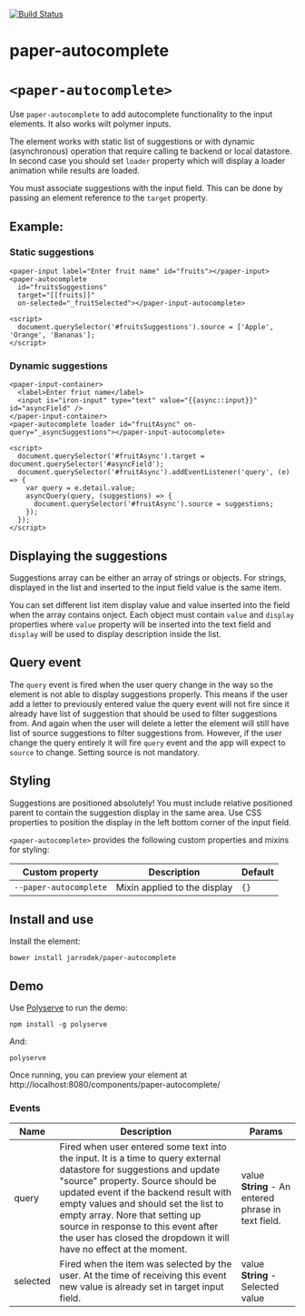 [![Build Status](https://travis-ci.org/advanced-rest-client/paper-autocomplete.svg?branch=stage)](https://travis-ci.org/advanced-rest-client/paper-autocomplete)  

# paper-autocomplete

# `<paper-autocomplete>`

Use `paper-autocomplete` to add autocomplete functionality to the input elements.
It also works wilt polymer inputs.

The element works with static list of suggestions or with dynamic (asynchronous)
operation that require calling te backend or local datastore.
In second case you should set `loader` property which will display a loader animation
while results are loaded.

You must associate suggestions with the input field. This can be done by passing
an element reference to the `target` property.

## Example:

### Static suggestions

    <paper-input label="Enter fruit name" id="fruits"></paper-input>
    <paper-autocomplete
      id="fruitsSuggestions"
      target="[[fruits]]"
      on-selected="_fruitSelected"></paper-input-autocomplete>

    <script>
      document.querySelector('#fruitsSuggestions').source = ['Apple', 'Orange', 'Bananas'];
    </script>

### Dynamic suggestions
    <paper-input-container>
      <label>Enter friut name</label>
      <input is="iron-input" type="text" value="{{async::input}}" id="asyncField" />
    </paper-input-container>
    <paper-autocomplete loader id="fruitAsync" on-query="_asyncSuggestions"></paper-input-autocomplete>

    <script>
      document.querySelector('#fruitAsync').target = document.querySelector('#asyncField');
      document.querySelector('#fruitAsync').addEventListener('query', (e) => {
        var query = e.detail.value;
        asyncQuery(query, (suggestions) => {
          document.querySelector('#fruitAsync').source = suggestions;
        });
      });
    </script>

## Displaying the suggestions
Suggestions array can be either an array of strings or objects.
For strings, displayed in the list and inserted to the input field value is the same item.

You can set different list item display value and value inserted into the field when the array contains
onject. Each object must contain `value` and `display` properties where `value` property
will be inserted into the text field and `display` will be used to display description inside the list.

## Query event
The `query` event is fired when the user query change in the way so the element is
not able to display suggestions properly.
This means if the user add a letter to previously entered value the query event will not
fire since it already have list of suggestion that should be used to filter suggestions from.
And again when the user will delete a letter the element will still have list of
source suggestions to filter suggestions from.
However, if the user change the query entirely it will fire `query` event
and the app will expect to `source` to change. Setting source is not mandatory.

## Styling

Suggestions are positioned absolutely! You must include relative positioned parent to contain the suggestion
display in the same area.
Use CSS properties to position the display in the left bottom corner of the input field.

`<paper-autocomplete>` provides the following custom properties and mixins
for styling:

| Custom property | Description | Default |
----------------|-------------|----------
| `--paper-autocomplete` | Mixin applied to the display | `{}` |

## Install and use

Install the element:

    bower install jarrodek/paper-autocomplete

## Demo

Use [Polyserve](https://github.com/PolymerLabs/polyserve) to run the demo:

    npm install -g polyserve

And:

    polyserve

Once running, you can preview your element at
http://localhost:8080/components/paper-autocomplete/



### Events
| Name | Description | Params |
| --- | --- | --- |
| query | Fired when user entered some text into the input. It is a time to query external datastore for suggestions and update "source" property. Source should be updated event if the backend result with empty values and should set the list to empty array.  Nore that setting up source in response to this event after the user has closed the dropdown it will have no effect at the moment. | value **String** - An entered phrase in text field. |
| selected | Fired when the item was selected by the user. At the time of receiving this event new value is already set in target input field. | value **String** - Selected value |
